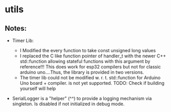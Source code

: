 # utils

## Notes:
* Timer Lib: 
  * I Modified the every function to take const unsigned long values
  * I replaced the C like function pointer of handler_t with the newer C++ std::function allowing stateful functions with this argument by reference!!! 
    This does work for esp32 compilers but not for classic arduino uno....Thus, the library is provided in two versions.
  * The timer lib could not be modified w. r. t. std::function for Arduino Uno board + compiler. <functional> is not yet supported. TODO: Check if building yourself will help

* SerialLogger is a "helper" (^^) to provide a logging mechanism via singleton. Is disabled if not initialized in debug mode.

